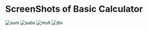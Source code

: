 # ScreenShots of Basic Calculator
![sum](https://github.com/What3verX/Basic-Calculator/assets/126445162/b862e033-cba8-4cac-b4a9-12146b087f44)
![subs](https://github.com/What3verX/Basic-Calculator/assets/126445162/df112e26-365e-42b3-9f6b-12d4c935bfcb)
![mult](https://github.com/What3verX/Basic-Calculator/assets/126445162/736fe230-5085-4bf3-807c-6f4598c9f7d0)
![div](https://github.com/What3verX/Basic-Calculator/assets/126445162/428fe4b3-2fa0-4928-9fb0-963738dcb561)
